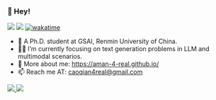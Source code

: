 <!--
**Aman-4-Real/Aman-4-Real** is a ✨ _special_ ✨ repository because its `README.md` (this file) appears on your GitHub profile.
Here are some ideas to get you started:

- 🔭 I’m currently working on ...
- 🌱 I’m currently learning ...
- 👯 I’m looking to collaborate on ...
- 🤔 I’m looking for help with ...
- 💬 Ask me about ...
- 📫 How to reach me: ...
- 😄 Pronouns: ...
- ⚡ Fun fact: ...
-->


### 👋 Hey!

![](https://img.shields.io/badge/dynamic/json?color=success&label=GitHub&query=%24.data.totalSubs&suffix=%20followers&url=https%3A%2F%2Fapi.spencerwoo.com%2Fsubstats%2F%3Fsource%3Dgithub%26queryKey%3DAman-4-Real)
![](https://visitor-badge.glitch.me/badge?page_id=Aman-4-Real)
[![wakatime](https://wakatime.com/badge/user/528161f3-f45b-42df-9471-ff565c03c604.svg)](https://wakatime.com/@528161f3-f45b-42df-9471-ff565c03c604)

<!-- [![Top Langs](https://github-readme-stats.vercel.app/api/top-langs/?username=Aman-4-Real&layout=compact)](https://github.com/Aman-4-Real/github-readme-stats) -->


<!-- - 👨‍🎓 I’m a master student in GSAI@RUC. -->
- 🌱 A Ph.D. student at GSAI, Renmin University of China.
- 👨‍💻 I’m currently focusing on text generation problems in LLM and multimodal scenarios.
- 👾 More about me: https://aman-4-real.github.io/
- 📫 Reach me AT: caoqian4real@gmail.com
<!-- [![Aman-4-Real's github stats](https://github-readme-stats.vercel.app/api?username=Aman-4-Real&show_icons=true&theme=highcontrast)](https://github.com/Aman-4-Real/github-readme-stats) -->
<!-- <img src="https://github-readme-stats.vercel.app/api?username=Aman-4-Real&show_icons=true&theme=highcontrast" align="left" width="55%">
<img src="https://github-readme-stats.vercel.app/api/top-langs/?username=Aman-4-Real&exclude_repo=PL0_Compiler&langs_count=4&theme=highcontrast" align="left" width="35%"> -->

<a href="https://github.com/jstrieb/github-stats">
  <img src="https://github.com/Aman-4-Real/github-stats/blob/master/generated/overview.svg#gh-dark-mode-only" />
  <img src="https://github.com/Aman-4-Real/github-stats/blob/master/generated/languages.svg#gh-dark-mode-only" />
</a>


<!-- 
<table>
  <tr>
    <td valign="top" width="56.3%">
      <img src="https://github-readme-stats.vercel.app/api?username=Aman-4-Real&show_icons=true&count_private=true&hide_border=true&theme=tokyonight" align="left" style="width: 100%" />
    </td>
    <td valign="top" width="43.7%">
      <img src="https://github-readme-stats.vercel.app/api/top-langs/?username=Aman-4-Real&hide=C++,C,M4,Makefile,XSLT,Yacc,Lex&hide_border=true&layout=compact&theme=tokyonight" align="left" style="width: 100%" />
    </td>
  </tr>
</table>  
 -->



<br/>


